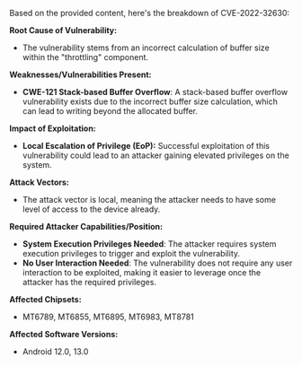 Based on the provided content, here's the breakdown of CVE-2022-32630:

**Root Cause of Vulnerability:**
- The vulnerability stems from an incorrect calculation of buffer size within the "throttling" component.

**Weaknesses/Vulnerabilities Present:**
- **CWE-121 Stack-based Buffer Overflow**: A stack-based buffer overflow vulnerability exists due to the incorrect buffer size calculation, which can lead to writing beyond the allocated buffer.

**Impact of Exploitation:**
- **Local Escalation of Privilege (EoP):** Successful exploitation of this vulnerability could lead to an attacker gaining elevated privileges on the system.

**Attack Vectors:**
- The attack vector is local, meaning the attacker needs to have some level of access to the device already.

**Required Attacker Capabilities/Position:**
- **System Execution Privileges Needed**: The attacker requires system execution privileges to trigger and exploit the vulnerability.
- **No User Interaction Needed**: The vulnerability does not require any user interaction to be exploited, making it easier to leverage once the attacker has the required privileges.

**Affected Chipsets:**
- MT6789, MT6855, MT6895, MT6983, MT8781

**Affected Software Versions:**
- Android 12.0, 13.0